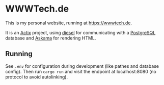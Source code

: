 # WWWTech.de

This is my personal website, running at <https://wwwtech.de>.

It is an [Actix](https://actix.rs) project, using [diesel](https://diesel.rs) for communicating with a
[PostgreSQL](https://www.postgresql.org) database and [Askama](https://github.com/djc/askama) for rendering HTML.

## Running

See `.env` for configuration during development (like pathes and database config). Then run `cargo run` and visit
the endpoint at localhost:8080 (no protocol to avoid autolinking).
